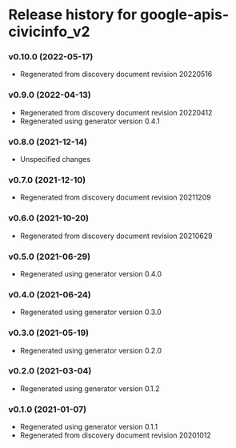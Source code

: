 # Release history for google-apis-civicinfo_v2

### v0.10.0 (2022-05-17)

* Regenerated from discovery document revision 20220516

### v0.9.0 (2022-04-13)

* Regenerated from discovery document revision 20220412
* Regenerated using generator version 0.4.1

### v0.8.0 (2021-12-14)

* Unspecified changes

### v0.7.0 (2021-12-10)

* Regenerated from discovery document revision 20211209

### v0.6.0 (2021-10-20)

* Regenerated from discovery document revision 20210629

### v0.5.0 (2021-06-29)

* Regenerated using generator version 0.4.0

### v0.4.0 (2021-06-24)

* Regenerated using generator version 0.3.0

### v0.3.0 (2021-05-19)

* Regenerated using generator version 0.2.0

### v0.2.0 (2021-03-04)

* Regenerated using generator version 0.1.2

### v0.1.0 (2021-01-07)

* Regenerated using generator version 0.1.1
* Regenerated from discovery document revision 20201012

